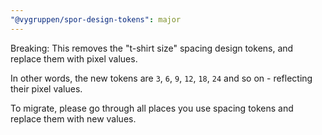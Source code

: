 ```yaml
---
"@vygruppen/spor-design-tokens": major
---
```


Breaking: This removes the "t-shirt size" spacing design tokens, and replace them with pixel values.

In other words, the new tokens are `3`, `6`, `9`, `12`, `18`, `24` and so on - reflecting their pixel values.

To migrate, please go through all places you use spacing tokens and replace them with new values.
